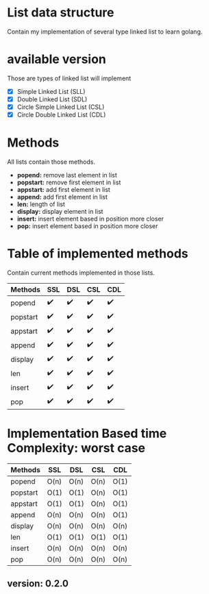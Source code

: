 # List data structure
Contain my implementation of several type linked list to learn golang.

# available version 
Those are types of linked list will implement
- [X] Simple Linked List (SLL)
- [X] Double Linked List (SDL)
- [X] Circle Simple Linked List (CSL)
- [X] Circle Double Linked List (CDL)

# Methods
All lists contain those methods.

- **popend:** remove last element in list
- **popstart:** remove first element in list
- **appstart:** add first element in list
- **append:** add first element in list
- **len:** length of list
- **display:** display element in list
- **insert:** insert element based in position more closer
- **pop:** insert element based in position more closer

# Table of implemented methods
Contain current methods implemented in those lists.

| Methods | SSL | DSL | CSL | CDL |
| ---- | ---- | ---- | ---- | ---- |
| popend | :heavy_check_mark: | :heavy_check_mark: | :heavy_check_mark: | :heavy_check_mark: |
| popstart| :heavy_check_mark: | :heavy_check_mark: | :heavy_check_mark: | :heavy_check_mark: |
| appstart | :heavy_check_mark: | :heavy_check_mark: | :heavy_check_mark: | :heavy_check_mark: |
| append| :heavy_check_mark: | :heavy_check_mark: | :heavy_check_mark: | :heavy_check_mark: |
| display | :heavy_check_mark: | :heavy_check_mark: | :heavy_check_mark: | :heavy_check_mark: |
| len| :heavy_check_mark: | :heavy_check_mark: | :heavy_check_mark: | :heavy_check_mark: |
| insert | :heavy_check_mark: | :heavy_check_mark: | :heavy_check_mark: | :heavy_check_mark: |
| pop| :heavy_check_mark: | :heavy_check_mark: | :heavy_check_mark: | :heavy_check_mark: |

# Implementation Based time Complexity:  worst case
| Methods  |  SSL | DSL | CSL | CDL |
| ---- | ---- | ---- | ---- | ---- |
| popend   | O(n) | O(n) | O(n) | O(1) | 
| popstart | O(1) | O(1) | O(n) | O(1) |
| appstart | O(1) | O(1) | O(n) | O(1) |
| append   | O(n) | O(n) | O(n) | O(1) |
| display  | O(n) | O(n) | O(n) | O(n) |
| len      | O(1) | O(1) | O(1) | O(1) |
| insert   | O(n) | O(n) | O(n) | O(n) |
| pop      | O(n) | O(n) | O(n) | O(n) |

## version: 0.2.0
